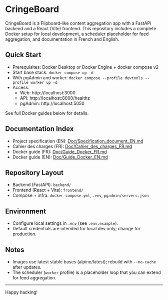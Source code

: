# CringeBoard

CringeBoard is a Flipboard‑like content aggregation app with a FastAPI backend and a React (Vite) frontend. This repository includes a complete Docker setup for local development, a scheduler placeholder for feed aggregation, and documentation in French and English.

## Quick Start
- Prerequisites: Docker Desktop or Docker Engine + docker compose v2
- Start base stack: `docker compose up -d`
- With pgAdmin and worker: `docker compose --profile devtools --profile worker up -d`
- Access:
  - Web: http://localhost:3000
  - API: http://localhost:8000/healthz
  - pgAdmin: http://localhost:5050

See full Docker guides below for details.

## Documentation Index
- Project specification (EN): [Doc/Specification_document_EN.md](Doc/Specification_document_EN.md)
- Cahier des charges (FR): [Doc/Cahier_des_charges_FR.md](Doc/Cahier_des_charges_FR.md)
- Docker guide (FR): [Doc/Guide_Docker_FR.md](Doc/Guide_Docker_FR.md)
- Docker guide (EN): [Doc/Guide_Docker_EN.md](Doc/Guide_Docker_EN.md)

## Repository Layout
- Backend (FastAPI): `backend/`
- Frontend (React + Vite): `frontend/`
- Compose + infra: `docker-compose.yml`, `.env`, `pgadmin/servers.json`

## Environment
- Configure local settings in `.env` (see `.env.example`).
- Default credentials are intended for local dev only; change for production.

## Notes
- Images use latest stable bases (alpine/latest); rebuild with `--no-cache` after updates.
- The scheduler (`worker` profile) is a placeholder loop that you can extend for feed aggregation.

---
Happy hacking!
